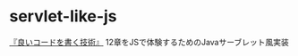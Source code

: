 # servlet-like-js
[『良いコードを書く技術』](https://www.amazon.co.jp/dp/B07JHP988R) 12章をJSで体験するためのJavaサーブレット風実装
